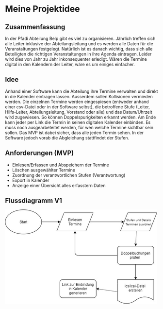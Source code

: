 # Meine Projektidee
## Zusammenfassung
In der Pfadi Abteilung Belp gibt es viel zu organisieren. Jährlich treffen sich alle Leiter inklusive der Abteilungsleitung und es werden alle Daten für die Veranstaltungen festgelegt. Natürlich ist es danach wichtig, dass sich alle Beteiligten die richtigen Veranstaltungen in ihre Agenda eintragen. Leider wird dies von Jahr zu Jahr inkonsequenter erledigt. Wären die Termine digital in den Kalendern der Leiter, wäre es um einiges einfacher. 

## Idee
Anhand einer Software kann die Abteilung ihre Termine verwalten und direkt in die Kalender eintragen lassen. Ausserdem sollen Kollisionen vermieden werden. Die einzelnen Termine werden eingespiesen (entweder anhand einer csv-Datei oder in der Software selbst), die betroffene Stufe (Leiter, Hilfs-Leiter, Abteilungsleitung, Vorstand oder alle) und das Datum/Uhrzeit wird zugewiesen. So können Doppelspurigkeiten erkannt werden. Am Ende kann jeder per Link die Termin in seinen digitalen Kalender einbinden. Es muss noch ausgearbeteitet werden, für wen welche Termine sichtbar sein sollen. Das MVP ist dabei sicher, dass alle jeden Termin sehen. In der Software jedoch vorab die Abgleichung stattfindet der Stufen. 

## Anforderungen (MVP)
* Einlesen/Erfassen und Abspeichern der Termine
* Löschen ausgewählter Termine 
* Zuordnung der verantwortlichen Stufen (Verantwortung)
* Export in Kalender
* Anzeige einer Übersicht alles erfasstern Daten 

## Flussdiagramm V1
![Flowdiagramm PROG2](plannerbrunch/docs/flow.jpg "Flow diagram")
